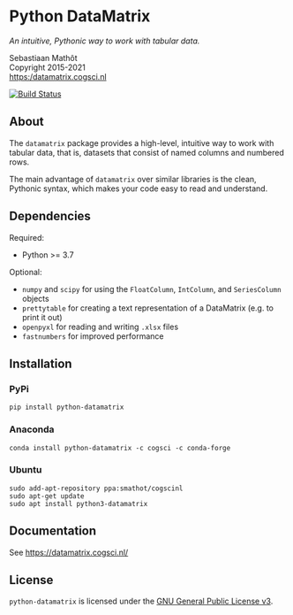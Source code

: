 # Python DataMatrix

*An intuitive, Pythonic way to work with tabular data.*

Sebastiaan Mathôt  <br />
Copyright 2015-2021  <br />
<https:/datamatrix.cogsci.nl>

[![Build Status](https://travis-ci.org/smathot/python-datamatrix.svg?branch=master)](https://travis-ci.org/smathot/python-datamatrix)


## About

The `datamatrix` package provides a high-level, intuitive way to work with
tabular data, that is, datasets that consist of named columns and numbered rows.

The main advantage of `datamatrix` over similar libraries is the clean, Pythonic syntax, which makes your code easy to read and understand.


## Dependencies

Required:

- Python >= 3.7

Optional:

- `numpy` and `scipy` for using the `FloatColumn`, `IntColumn`, and `SeriesColumn` objects
- `prettytable` for creating a text representation of a DataMatrix (e.g. to print it out)
- `openpyxl` for reading and writing `.xlsx` files
- `fastnumbers` for improved performance

## Installation


### PyPi

~~~
pip install python-datamatrix
~~~


### Anaconda

~~~
conda install python-datamatrix -c cogsci -c conda-forge
~~~


### Ubuntu

~~~
sudo add-apt-repository ppa:smathot/cogscinl
sudo apt-get update
sudo apt install python3-datamatrix
~~~


## Documentation

See <https://datamatrix.cogsci.nl/>


## License

`python-datamatrix` is licensed under the [GNU General Public License
v3](http://www.gnu.org/licenses/gpl-3.0.en.html).

